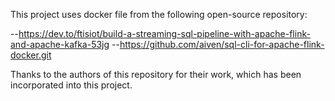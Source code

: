 This project uses docker file from the following open-source repository:

--https://dev.to/ftisiot/build-a-streaming-sql-pipeline-with-apache-flink-and-apache-kafka-53jg 
--https://github.com/aiven/sql-cli-for-apache-flink-docker.git


Thanks to the authors of this repository for their work, which has been incorporated into this project.